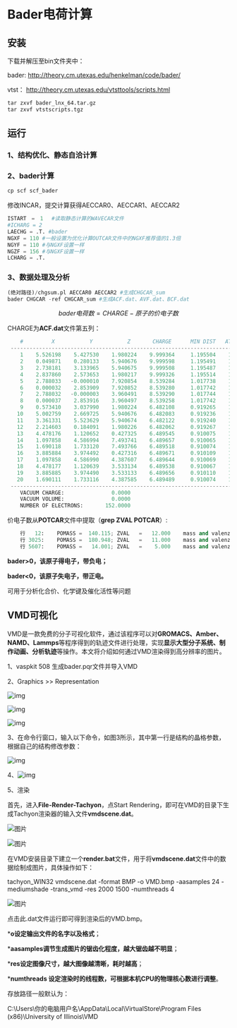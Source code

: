 # Bader电荷计算

## 安装

下载并解压至bin文件夹中：

bader: http://theory.cm.utexas.edu/henkelman/code/bader/

vtst： http://theory.cm.utexas.edu/vtsttools/scripts.html

```python
tar zxvf bader_lnx_64.tar.gz 
tar zxvf vtstscripts.tgz 
```

## 运行

### 1、结构优化、静态自洽计算

### 2、bader计算

```python
cp scf scf_bader 
```

修改INCAR，提交计算获得AECCAR0、AECCAR1、AECCAR2

```python
ISTART　=　1 　#读取静态计算的WAVECAR文件
#ICHARG = 2
LAECHG = .T. #bader
NGXF = 110 #一般设置为优化计算OUTCAR文件中的NGXF推荐值的1.3倍
NGYF = 110 #与NGXF设置一样
NGZF = 156 #与NGXF设置一样
LCHARG = .T.
```

### 3、数据处理及分析

```python
(绝对路径)/chgsum.pl AECCAR0 AECCAR2 #生成CHGCAR_sum
bader CHGCAR -ref CHGCAR_sum #生成ACF.dat、AVF.dat、BCF.dat
```

$$
bader电荷数=CHARGE-原子的价电子数
$$

CHARGE为**ACF.dat**文件第五列：

```python
    #         X           Y           Z       CHARGE      MIN DIST   ATOMIC VOL
 --------------------------------------------------------------------------------
    1    5.526198    5.427530    1.980224    9.999364     1.195504    16.051610
    2    0.049871    0.280133    5.940676    9.999598     1.195491    16.052991
    3    2.738181    3.133965    5.940675    9.999508     1.195487    16.052112
    4    2.837860    2.573653    1.980217    9.999326     1.195514    16.050605
    5    2.788033   -0.000010    7.920854    8.539284     1.017738    10.016429
    6    0.000032    2.853909    7.920852    8.539280     1.017742    10.016681
    7    2.788032   -0.000003    3.960491    8.539290     1.017744    10.016429
    8    0.000037    2.853916    3.960497    8.539258     1.017742    10.016555
    9    0.573410    3.037990    1.980224    6.482108     0.919265    12.281255
   10    5.002759    2.669725    5.940676    6.482083     0.919236    12.281004
   11    3.361331    5.523629    5.940674    6.482122     0.919240    12.281506
   12    2.214603    0.184091    1.980226    6.482062     0.919267    12.280376
   13    4.478176    1.120652    0.427325    6.489545     0.910075    12.337527
   14    1.097858    4.586994    7.493741    6.489657     0.910065    12.337778
   15    1.690118    1.733120    7.493766    6.489518     0.910074    12.336773
   16    3.885884    3.974492    0.427316    6.489671     0.910109    12.338657
   17    1.097858    4.586990    4.387607    6.489644     0.910069    12.337653
   18    4.478177    1.120639    3.533134    6.489538     0.910067    12.337527
   19    3.885885    3.974490    3.533133    6.489656     0.910110    12.338657
   20    1.690111    1.733116    4.387585    6.489489     0.910074    12.336773
 --------------------------------------------------------------------------------
    VACUUM CHARGE:               0.0000
    VACUUM VOLUME:               0.0000
    NUMBER OF ELECTRONS:       152.0000
```

价电子数从**POTCAR**文件中提取（**grep ZVAL POTCAR**）:

```python
	行   12:    POMASS =  140.115; ZVAL   =   12.000    mass and valenz
	行 3025:    POMASS =  180.948; ZVAL   =   11.000    mass and valenz
	行 5607:    POMASS =   14.001; ZVAL   =    5.000    mass and valenz
```

**bader>0，该原子得电子，带负电；**

**bader<0，该原子失电子，带正电。**

可用于分析化合价、化学键及催化活性等问题

## VMD可视化

VMD是一款免费的分子可视化软件，通过该程序可以对**GROMACS、Amber、NAMD、Lammps**等程序得到的轨迹文件进行处理，实现**显示大型分子系统、制作动画、分析轨迹**等操作。本文将介绍如何通过VMD渲染得到高分辨率的图片。

1、vaspkit 508 生成bader.pqr文件并导入VMD

2、Graphics >> Representation

![img](https://picx.zhimg.com/v2-2296c5e631feaee689d01dcff8cab635_1440w.jpg)

![img](https://pic1.zhimg.com/v2-96a67c2fa0b419ab4d373d9b5e61816e_1440w.jpg)

![img](https://pic1.zhimg.com/v2-568e04f0550ebe6e8df2959db5e67fce_1440w.jpg)

3、在命令行窗口，输入以下命令，如图3所示，其中第一行是结构的晶格参数，根据自己的结构修改参数：

![img](https://picx.zhimg.com/v2-7cf85e49f0d6290eeda3bce0e530fdd3_1440w.jpg)

4、![img](https://pic4.zhimg.com/v2-eef9e5a57e87e7e2fc100bfb468ef71b_1440w.jpg)

5、渲染

首先，进入**File-Render-Tachyon**，点Start Rendering，即可在VMD的目录下生成Tachyon渲染器的输入文件**vmdscene.dat**。

![图片](https://mmbiz.qpic.cn/mmbiz_png/fzq05ZOPI8acUaX5ozepYjghH5pGp0iax07CA3tEvu8SZfQTjouqhL7Z97CoLJajnlubOEp4snndezwC7BkDicng/640?wx_fmt=png&tp=webp&wxfrom=5&wx_lazy=1#imgIndex=1)

![图片](https://mmbiz.qpic.cn/mmbiz_png/fzq05ZOPI8acUaX5ozepYjghH5pGp0iaxpb9fc4HC68HFibLQ9vicyUiblXwt2JU4SXoqrahuABDwHNwdJjXibameLA/640?wx_fmt=png&tp=webp&wxfrom=5&wx_lazy=1#imgIndex=2)

在VMD安装目录下建立一个**render.bat**文件，用于将**vmdscene.dat**文件中的数据绘制成图片，具体操作如下：

tachyon_WIN32 vmdscene.dat -format BMP -o VMD.bmp -aasamples 24 -mediumshade -trans_vmd -res 2000 1500 -numthreads 4 

![图片](https://mmbiz.qpic.cn/mmbiz_png/fzq05ZOPI8acUaX5ozepYjghH5pGp0iax1LJ1CiafPYWcMIDAbKiavSCYt7kicYebT9wyedZ9uJmXYvdgiazaAtAwIA/640?wx_fmt=png&tp=webp&wxfrom=5&wx_lazy=1#imgIndex=3)

点击此.dat文件运行即可得到渲染后的VMD.bmp。



***o设定输出文件的名字以及格式**；



***aasamples调节生成图片的锯齿化程度，越大锯齿越不明显**；



***res设定图像尺寸，越大图像越清晰，耗时越高**；



***numthreads 设定渲染时的线程数，可根据本机CPU的物理核心数进行调整**。

存放路径一般默认为：

C:\Users\你的电脑用户名\AppData\Local\VirtualStore\Program Files (x86)\University of Illinois\VMD
